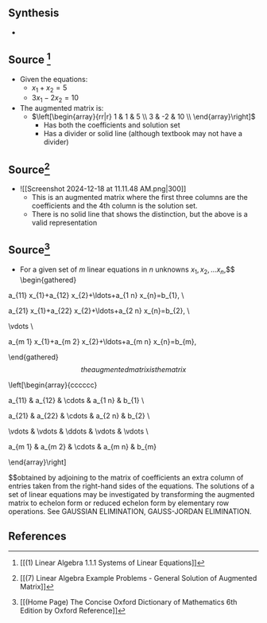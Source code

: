 ## Synthesis
- 
## Source [^1]
- Given the equations:
	- $x_1 + x_2 = 5$ 
	- $3x_1 - 2x_2 = 10$
- The augmented matrix is:
	- $\left[\begin{array}{rr|r} 1 & 1 & 5 \\ 3 & -2 & 10 \\ \end{array}\right]$
		- Has both the coefficients and solution set
		- Has a divider or solid line (although textbook may not have a divider)

## Source[^2]
- ![[Screenshot 2024-12-18 at 11.11.48 AM.png|300]]
	- This is an augmented matrix where the first three columns are the coefficients and the 4th column is the solution set.
	- There is no solid line that shows the distinction, but the above is a valid representation

## Source[^3]
- For a given set of $m$ linear equations in $n$ unknowns $x_{1}, x_{2}, \ldots x_{n}$,$$
\begin{gathered}

a_{11} x_{1}+a_{12} x_{2}+\ldots+a_{1 n} x_{n}=b_{1}, \\

a_{21} x_{1}+a_{22} x_{2}+\ldots+a_{2 n} x_{n}=b_{2}, \\

\vdots \\

a_{m 1} x_{1}+a_{m 2} x_{2}+\ldots+a_{m n} x_{n}=b_{m},

\end{gathered}
$$the augmented matrix is the matrix$$

\left[\begin{array}{cccccc}

a_{11} & a_{12} & \cdots & a_{1 n} & b_{1} \\

a_{21} & a_{22} & \cdots & a_{2 n} & b_{2} \\

\vdots & \vdots & \ddots & \vdots & \vdots \\

a_{m 1} & a_{m 2} & \cdots & a_{m n} & b_{m}

\end{array}\right]

$$obtained by adjoining to the matrix of coefficients an extra column of entries taken from the right-hand sides of the equations. The solutions of a set of linear equations may be investigated by transforming the augmented matrix to echelon form or reduced echelon form by elementary row operations. See GAUSSIAN ELIMINATION, GAUSS-JORDAN ELIMINATION.
## References

[^1]: [[(1) Linear Algebra 1.1.1 Systems of Linear Equations]]
[^2]: [[(7) Linear Algebra Example Problems - General Solution of Augmented Matrix]]
[^3]: [[(Home Page) The Concise Oxford Dictionary of Mathematics 6th Edition by Oxford Reference]]